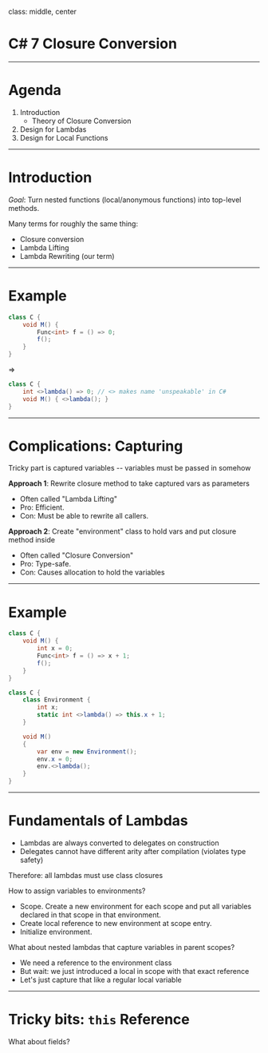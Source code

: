 class: middle, center

# C# 7 Closure Conversion

---

# Agenda

1. Introduction
   - Theory of Closure Conversion
2. Design for Lambdas
3. Design for Local Functions

---

# Introduction

*Goal*: Turn nested functions (local/anonymous functions) into
top-level methods.

Many terms for roughly the same thing:
 * Closure conversion
 * Lambda Lifting
 * Lambda Rewriting (our term)

---

# Example

```csharp
class C {
    void M() {
        Func<int> f = () => 0;
        f();
    }
}
```

=>

```csharp
class C {
    int <>lambda() => 0; // <> makes name 'unspeakable' in C#
    void M() { <>lambda(); }
}
```

---

# Complications: Capturing

Tricky part is captured variables -- variables must be passed in somehow 

**Approach 1**: Rewrite closure method to take captured vars as parameters
- Often called "Lambda Lifting"
- Pro: Efficient.
- Con: Must be able to rewrite all callers.

**Approach 2**: Create "environment" class to hold vars and put closure method inside 
- Often called "Closure Conversion"
- Pro: Type-safe.
- Con: Causes allocation to hold the variables

---

# Example

```csharp
class C {
    void M() {
        int x = 0;
        Func<int> f = () => x + 1;
        f();
    }
}
```


```csharp
class C {
    class Environment {
        int x;
        static int <>lambda() => this.x + 1;
    }

    void M()
    {
        var env = new Environment();
        env.x = 0;
        env.<>lambda();
    }
}
```

---

# Fundamentals of Lambdas

- Lambdas are always converted to delegates on construction
- Delegates cannot have different arity after compilation
  (violates type safety)

Therefore: all lambdas must use class closures

How to assign variables to environments?
- Scope. Create a new environment for each scope and put
  all variables declared in that scope in that environment.
- Create local reference to new environment at scope entry.
- Initialize environment.

What about nested lambdas that capture variables in parent scopes?
- We need a reference to the environment class
- But wait: we just introduced a local in scope with that exact reference
- Let's just capture that like a regular local variable

---

# Tricky bits: `this` Reference

What about fields?